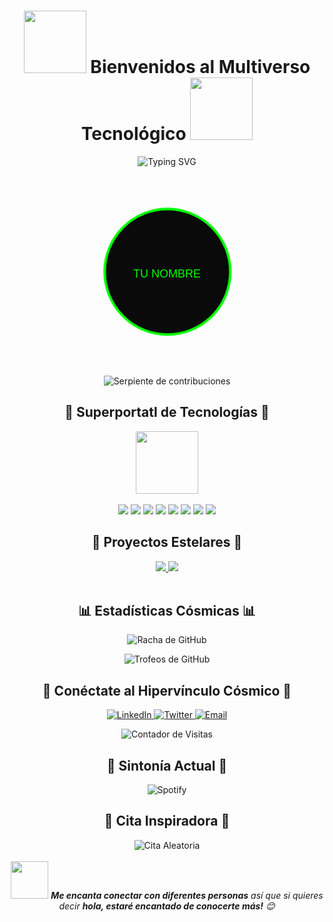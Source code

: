 <h1 align="center">
  <img src="https://media.giphy.com/media/10zxDv7Hv5RF9C/giphy.gif" width="100">
  Bienvenidos al Multiverso Tecnológico
  <img src="https://media.giphy.com/media/10zxDv7Hv5RF9C/giphy.gif" width="100">
</h1>
<div align="center">
  <img src="https://readme-typing-svg.demolab.com?font=Fira+Code&size=22&duration=3000&pause=1000&color=00FF00&center=true&vCenter=true&width=435&lines=Desarrollador+Full-Stack;Arquitecto+de+Sueños+Digitales;Explorador+del+Ciberespacio;Creador+de+Realidades+Virtuales" alt="Typing SVG" />
</div>
<br>
<div align="center">
  <!-- Imagen SVG personalizada con efecto de pulso -->
  <svg width="300" height="300" viewBox="0 0 300 300" xmlns="http://www.w3.org/2000/svg">
    <style>
      .pulse {
        animation: pulse 2s infinite;
      }
      @keyframes pulse {
        0% { transform: scale(1); }
        50% { transform: scale(1.1); }
        100% { transform: scale(1); }
      }
    </style>
    <circle cx="150" cy="150" r="100" fill="#0A0A0A" stroke="#00FF00" stroke-width="4" class="pulse"/>
    <text x="150" y="160" font-family="Arial" font-size="18" fill="#00FF00" text-anchor="middle">TU NOMBRE</text>
  </svg>
</div>
<br>
<div align="center">
  <img src="https://github.com/TuUsuario/TuUsuario/blob/output/github-contribution-grid-snake-dark.svg" alt="Serpiente de contribuciones">
</div>
<h2 align="center">🚀 Superportatl de Tecnologías 🚀</h2>
<div align="center">
  <img src="https://media.giphy.com/media/QssGEmpkyEOhBCb7e1/giphy.gif" width="100">
  <br><br>
  <img src="https://img.shields.io/badge/-JavaScript-black?style=for-the-badge&logo=javascript&logoColor=F7DF1E">
  <img src="https://img.shields.io/badge/-Python-black?style=for-the-badge&logo=Python&logoColor=3776AB">
  <img src="https://img.shields.io/badge/-React-black?style=for-the-badge&logo=react&logoColor=61DAFB">
  <img src="https://img.shields.io/badge/-Node.js-black?style=for-the-badge&logo=Node.js&logoColor=339933">
  <img src="https://img.shields.io/badge/-TypeScript-black?style=for-the-badge&logo=typescript&logoColor=007ACC">
  <img src="https://img.shields.io/badge/-SQL-black?style=for-the-badge&logo=MySQL&logoColor=4479A1">
  <img src="https://img.shields.io/badge/-Docker-black?style=for-the-badge&logo=docker&logoColor=2496ED">
  <img src="https://img.shields.io/badge/-Git-black?style=for-the-badge&logo=git&logoColor=F05032">
</div>
<h2 align="center">🌌 Proyectos Estelares 🌌</h2>
<div align="center">
  <a href="https://github.com/tuusuario/proyecto1">
    <img src="https://github-readme-stats.vercel.app/api/pin/?username=tuusuario&repo=proyecto1&theme=radical&bg_color=0D1117&title_color=00FF00&icon_color=00FF00&hide_border=true&show_icons=true" />
  </a>
  <a href="https://github.com/tuusuario/proyecto2">
    <img src="https://github-readme-stats.vercel.app/api/pin/?username=tuusuario&repo=proyecto2&theme=radical&bg_color=0D1117&title_color=00FF00&icon_color=00FF00&hide_border=true&show_icons=true" />
  </a>
</div>
<br>
<h2 align="center">📊 Estadísticas Cósmicas 📊</h2>
<p align="center">
  <img src="https://github-readme-streak-stats.herokuapp.com/?user=tuusuario&theme=highcontrast&hide_border=true&stroke=0000&background=0D1117&ring=00FF00&fire=00FF00&currStreakNum=00FF00&currStreakLabel=00FF00&sideNums=00FF00&sideLabels=00FF00" alt="Racha de GitHub">
</p>
<p align="center">
  <img src="https://github-profile-trophy.vercel.app/?username=tuusuario&theme=matrix&no-frame=true&no-bg=true&margin-w=4" alt="Trofeos de GitHub">
</p>
<h2 align="center">🌠 Conéctate al Hipervínculo Cósmico 🌠</h2>
<p align="center">
  <a href="https://linkedin.com/in/tuusuario" target="_blank">
    <img src="https://img.shields.io/badge/LinkedIn-%230077B5.svg?&style=for-the-badge&logo=linkedin&logoColor=white" alt="LinkedIn">
  </a>
  <a href="https://twitter.com/tuusuario" target="_blank">
    <img src="https://img.shields.io/badge/Twitter-%231DA1F2.svg?&style=for-the-badge&logo=twitter&logoColor=white" alt="Twitter">
  </a>
  <a href="mailto:tuemail@example.com" target="_blank">
    <img src="https://img.shields.io/badge/Email-D14836?style=for-the-badge&logo=gmail&logoColor=white" alt="Email">
  </a>
</p>
<div align="center">
  <img src="https://profile-counter.glitch.me/tuusuario/count.svg" alt="Contador de Visitas">
</div>
<h2 align="center">🎵 Sintonía Actual 🎵</h2>
<div align="center">
  <img src="https://spotify-github-profile.vercel.app/api/view?uid=tuusuariospotify&cover_image=true&theme=novatorem&show_offline=false&background_color=121212&bar_color=53b14f&bar_color_cover=false" alt="Spotify">
</div>
<h2 align="center">💬 Cita Inspiradora 💬</h2>
<div align="center">
  <!-- API de citas inspiradoras -->
  <img src="https://quotes-github-readme.vercel.app/api?type=horizontal&theme=radical" alt="Cita Aleatoria">
</div>
<br>
<div align="center">
  <img src="https://media.giphy.com/media/LnQjpWaON8nhr21vNW/giphy.gif" width="60"> <em><b>Me encanta conectar con diferentes personas</b> así que si quieres decir <b>hola, estaré encantado de conocerte más!</b> 😊</em>
</div>
